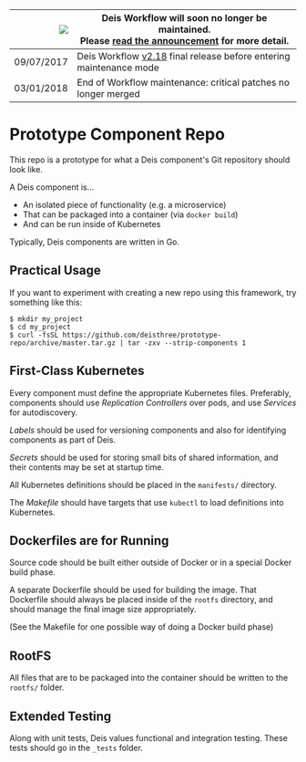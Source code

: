 
|![](https://upload.wikimedia.org/wikipedia/commons/thumb/1/17/Warning.svg/156px-Warning.svg.png) | Deis Workflow will soon no longer be maintained.<br />Please [read the announcement](https://deis.com/blog/2017/deis-workflow-final-release/) for more detail. |
|---:|---|
| 09/07/2017 | Deis Workflow [v2.18][] final release before entering maintenance mode |
| 03/01/2018 | End of Workflow maintenance: critical patches no longer merged |

# Prototype Component Repo

This repo is a prototype for what a Deis component's Git repository
should look like.

A Deis component is...

- An isolated piece of functionality (e.g. a microservice)
- That can be packaged into a container (via `docker build`)
- And can be run inside of Kubernetes

Typically, Deis components are written in Go.

## Practical Usage

If you want to experiment with creating a new repo using this framework,
try something like this:

```
$ mkdir my_project
$ cd my_project
$ curl -fsSL https://github.com/deisthree/prototype-repo/archive/master.tar.gz | tar -zxv --strip-components 1
```

## First-Class Kubernetes

Every component must define the appropriate Kubernetes files.
Preferably, components should use *Replication Controllers* over pods,
and use *Services* for autodiscovery.

*Labels* should be used for versioning components and also for
identifying components as part of Deis.

*Secrets* should be used for storing small bits of shared information,
and their contents may be set at startup time.

All Kubernetes definitions should be placed in the `manifests/` directory.

The _Makefile_ should have targets that use `kubectl` to load
definitions into Kubernetes.

## Dockerfiles are for Running

Source code should be built either outside of Docker or in a special
Docker build phase.

A separate Dockerfile should be used for building the image. That
Dockerfile should always be placed inside of the `rootfs` directory, and
should manage the final image size appropriately.

(See the Makefile for one possible way of doing a Docker build phase)

## RootFS

All files that are to be packaged into the container should be written
to the `rootfs/` folder.

## Extended Testing

Along with unit tests, Deis values functional and integration testing.
These tests should go in the `_tests` folder.

[v2.18]: https://github.com/deisthree/workflow/releases/tag/v2.18.0
